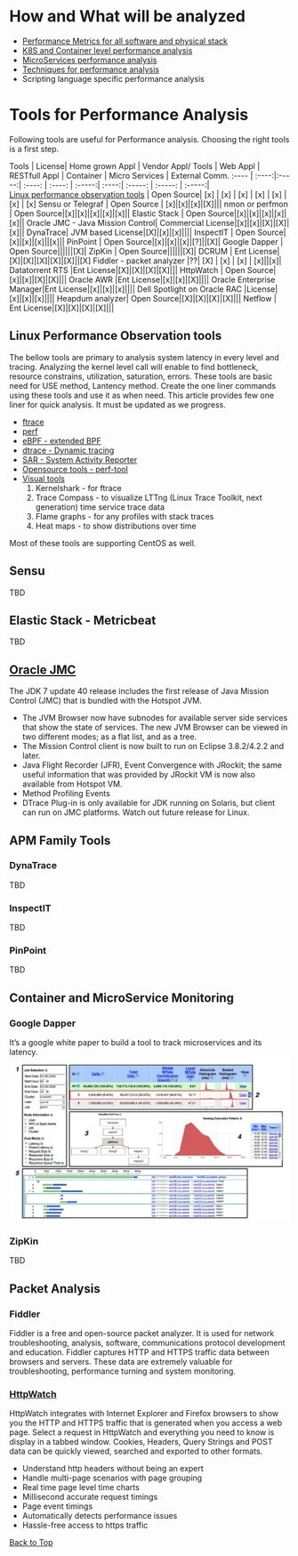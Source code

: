# How and What will be analyzed
- [Performance Metrics for all software and physical stack](/Performance-Metric.md)
- [K8S and Container level performance analysis](/K8S-Container-performance-monitoring.md)
- [MicroServices performance analysis](/MicroService_performance_assessment.md)
- [Techniques for performance analysis](/Method-PerformanceAnalysis.md)
- Scripting language specific performance analysis

# Tools for Performance Analysis

Following tools are useful for Performance analysis. Choosing the right tools is a first step.

Tools | License| Home grown Appl | Vendor Appl/ Tools | Web Appl | RESTfull Appl | Container | Micro Services | External Comm.
:---- | :----:|:-----:| :----: | :----: | :-----:| :----:| :-----: | :-----: | :-----:|  
[Linux performance observation tools](/Images/linux_perf_tools_full.jpg) | Open Source| [x] | [x] | [x] | [x] | [x] | [x] | [x]
Sensu or Telegraf  | Open Source | [x]|[x]|[x]|[X]|||
nmon or perfmon | Open Source|[x]|[x]|[x]|[x]|[x]||
Elastic Stack  | Open Source|[x]|[x]|[x]|[x]|[x]||
Oracle JMC - Java Mission Control| Commercial License|[x]|[x]|[X]|[X]|[x]||
DynaTrace| JVM based License|[X]|[x]|[x]||||
InspectIT | Open Source|[x]|[x]|[x]||[x]||
PinPoint | Open Source|[x]|[x]|[x]|[?]||[X]|
Google Dapper  | Open Source||||||[X]|
ZipKin | Open Source||||||[X]|
DCRUM  | Ent License|[X]|[X]|[X]|[X]|[X]||[X]
Fiddler - packet analyzer |??| [X] | [x] | [x] | [x]||[x]|
Datatorrent RTS  |Ent License|[X]|[X]|[X]|[X]|||
HttpWatch | Open Source| [x]|[x]|[X]|[X]|||
Oracle AWR  |Ent License|[x]|[x]|[X]||||
Oracle Enterprise Manager|Ent License|[x]|[x]|[x]||||
Dell Spotlight on Oracle RAC |License|[x]|[x]|[x]||||
Heapdum analyzer| Open Source|[X]|[X]|[X]|[X]|||
Netflow | Ent License|[X]|[X]|[X]|[X]|||

## Linux Performance Observation tools
The bellow tools are primary to analysis system latency in every level and tracing. Analyzing the kernel level call will enable to find bottleneck, resource constrains, utilization, saturation, errors. These tools are basic need for USE method, Lantency method. Create the one liner commands using these tools and use it as when need. This article provides few one liner for quick analysis. It must be updated as we progress.

- [ftrace](Linux-Performance-Observation-Tools.md#ftrace)
- [perf](Linux-Performance-Observation-Tools.md#perf)
- [eBPF - extended BPF](Linux-Performance-Observation-Tools.md#extended-bpf)
- [dtrace - Dynamic tracing](Linux-Performance-Observation-Tools.md#dtrace---dynamic-tracing)
- [SAR - System Activity Reporter](Linux-Performance-Observation-Tools.md#sar---system-activity-reporter)
- [Opensource tools - perf-tool](Linux-Performance-Observation-Tools.md#opensource-tools)
- [Visual tools](Linux-Performance-Observation-Tools.md#visual-tools)
  1. Kernelshark - for ftrace
  2. Trace Compass - to visualize LTTng (Linux Trace Toolkit, next generation) time service trace data
  3. Flame graphs - for any profiles with stack traces
  4. Heat maps - to show distributions over time

Most of these tools are supporting CentOS as well.

## Sensu
TBD

## Elastic Stack - Metricbeat
TBD

## [Oracle JMC](http://www.oracle.com/technetwork/java/javase/2col/jmc-relnotes-2004763.html)
  The JDK 7 update 40 release includes the first release of Java Mission Control (JMC) that is bundled with the Hotspot JVM.

  * The JVM Browser now have subnodes for available server side services that show the state of services. The new JVM Browser can be viewed in two different modes; as a flat list, and as a tree.
  * The Mission Control client is now built to run on Eclipse 3.8.2/4.2.2 and later.
  * Java Flight Recorder (JFR), Event Convergence with JRockit; the same useful information that was provided by JRockit VM is now also available from Hotspot VM.
  * Method Profiling Events
  * DTrace Plug-in is only available for JDK running on Solaris, but client can run on JMC platforms. Watch out future release for Linux.

## APM Family Tools
### DynaTrace
TBD
### InspectIT
TBD
### PinPoint
TBD

## Container and MicroService Monitoring
### Google Dapper

  It’s a google white paper to build a tool to track microservices and its latency.
  ![Google Dapper](/Images/MicroService_Monitoring.jpg)

### ZipKin
TBD

## Packet Analysis
### Fiddler

Fiddler is a free and open-source packet analyzer. It is used for network troubleshooting, analysis, software, communications protocol development and education. Fiddler captures HTTP and HTTPS traffic data between browsers and servers. These data are extremely valuable for troubleshooting, performance turning and system monitoring.

### [HttpWatch](https://www.httpwatch.com/features/httpdebugger.aspx)

HttpWatch integrates with Internet Explorer and Firefox browsers to show you the HTTP and HTTPS traffic that is generated when you access a web page. Select a request in HttpWatch and everything you need to know is display in a tabbed window. Cookies, Headers, Query Strings and POST data can be quickly viewed, searched and exported to other formats.
* Understand http headers without being an expert
* Handle multi-page scenarios with page grouping
* Real time page level time charts
* Millisecond accurate request timings
* Page event timings
* Automatically detects performance issues
* Hassle-free access to https traffic

[Back to Top](#how-and-what-will-be-analyzed)
